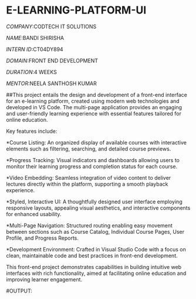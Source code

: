 # E-LEARNING-PLATFORM-UI

*COMPANY*:CODTECH IT SOLUTIONS

*NAME*:BANDI SHIRISHA

*INTERN ID*:CT04DY894

*DOMAIN*:FRONT END DEVELOPMENT

*DURATION*:4 WEEKS

*MENTOR*:NEELA SANTHOSH KUMAR

##This project entails the design and development of a front-end interface for an e-learning platform, created using modern web technologies and developed in VS Code. The multi-page application provides an engaging and user-friendly learning experience with essential features tailored for online education.

Key features include:

*Course Listing: An organized display of available courses with interactive elements such as filtering, searching, and detailed course previews.

*Progress Tracking: Visual indicators and dashboards allowing users to monitor their learning progress and completion status for each course.

*Video Embedding: Seamless integration of video content to deliver lectures directly within the platform, supporting a smooth playback experience.

*Styled, Interactive UI: A thoughtfully designed user interface employing responsive layouts, appealing visual aesthetics, and interactive components for enhanced usability.

*Multi-Page Navigation: Structured routing enabling easy movement between sections such as Course Catalog, Individual Course Pages, User Profile, and Progress Reports.

*Development Environment: Crafted in Visual Studio Code with a focus on clean, maintainable code and best practices in front-end development.

This front-end project demonstrates capabilities in building intuitive web interfaces with rich functionality, aimed at facilitating online education and improving learner engagement.

#OUTPUT:



